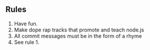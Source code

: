 ## Rules

 1. Have fun.
 2. Make dope rap tracks that promote and teach node.js
 3. All commit messages must be in the form of a rhyme
 4. See rule 1.